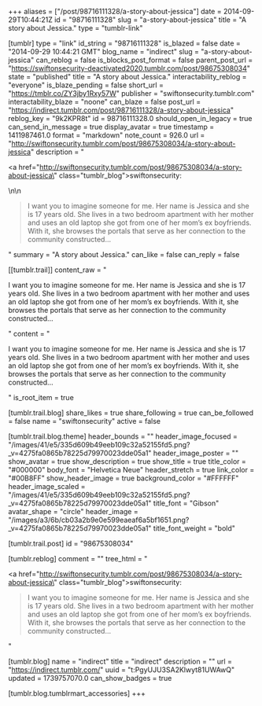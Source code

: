 +++
aliases = ["/post/98716111328/a-story-about-jessica"]
date = 2014-09-29T10:44:21Z
id = "98716111328"
slug = "a-story-about-jessica"
title = "A story about Jessica."
type = "tumblr-link"

[tumblr]
type = "link"
id_string = "98716111328"
is_blazed = false
date = "2014-09-29 10:44:21 GMT"
blog_name = "indirect"
slug = "a-story-about-jessica"
can_reblog = false
is_blocks_post_format = false
parent_post_url = "https://swiftonsecurity-deactivated2020.tumblr.com/post/98675308034"
state = "published"
title = "A story about Jessica."
interactability_reblog = "everyone"
is_blaze_pending = false
short_url = "https://tmblr.co/ZY3jby1Rxy57W"
publisher = "swiftonsecurity.tumblr.com"
interactability_blaze = "noone"
can_blaze = false
post_url = "https://indirect.tumblr.com/post/98716111328/a-story-about-jessica"
reblog_key = "9k2KPR8t"
id = 98716111328.0
should_open_in_legacy = true
can_send_in_message = true
display_avatar = true
timestamp = 1411987461.0
format = "markdown"
note_count = 926.0
url = "http://swiftonsecurity.tumblr.com/post/98675308034/a-story-about-jessica"
description = "<p><a href=\"http://swiftonsecurity.tumblr.com/post/98675308034/a-story-about-jessica\" class=\"tumblr_blog\">swiftonsecurity</a>:</p>\n\n<blockquote><p>I want you to imagine someone for me. Her name is Jessica and she is 17 years old. She lives in a two bedroom apartment with her mother and uses an old laptop she got from one of her mom’s ex boyfriends. With it, she browses the portals that serve as her connection to the community constructed&hellip;</p></blockquote>"
summary = "A story about Jessica."
can_like = false
can_reply = false

[[tumblr.trail]]
content_raw = "<p>I want you to imagine someone for me. Her name is Jessica and she is 17 years old. She lives in a two bedroom apartment with her mother and uses an old laptop she got from one of her mom’s ex boyfriends. With it, she browses the portals that serve as her connection to the community constructed…</p>"
content = "<p>I want you to imagine someone for me. Her name is Jessica and she is 17 years old. She lives in a two bedroom apartment with her mother and uses an old laptop she got from one of her mom&rsquo;s ex boyfriends. With it, she browses the portals that serve as her connection to the community constructed&hellip;</p>"
is_root_item = true

[tumblr.trail.blog]
share_likes = true
share_following = true
can_be_followed = false
name = "swiftonsecurity"
active = false

[tumblr.trail.blog.theme]
header_bounds = ""
header_image_focused = "/images/41/e5/335d609b49eeb109c32a52155fd5.png?_v=4275fa0865b78225d79970023dde05a1"
header_image_poster = ""
show_avatar = true
show_description = true
show_title = true
title_color = "#000000"
body_font = "Helvetica Neue"
header_stretch = true
link_color = "#00B8FF"
show_header_image = true
background_color = "#FFFFFF"
header_image_scaled = "/images/41/e5/335d609b49eeb109c32a52155fd5.png?_v=4275fa0865b78225d79970023dde05a1"
title_font = "Gibson"
avatar_shape = "circle"
header_image = "/images/a3/6b/cb03a2b9e0e599eaeaf6a5bf1651.png?_v=4275fa0865b78225d79970023dde05a1"
title_font_weight = "bold"

[tumblr.trail.post]
id = "98675308034"

[tumblr.reblog]
comment = ""
tree_html = "<p><a href=\"http://swiftonsecurity.tumblr.com/post/98675308034/a-story-about-jessica\" class=\"tumblr_blog\">swiftonsecurity</a>:</p><blockquote><p>I want you to imagine someone for me. Her name is Jessica and she is 17 years old. She lives in a two bedroom apartment with her mother and uses an old laptop she got from one of her mom’s ex boyfriends. With it, she browses the portals that serve as her connection to the community constructed…</p></blockquote>"

[tumblr.blog]
name = "indirect"
title = "indirect"
description = ""
url = "https://indirect.tumblr.com/"
uuid = "t:PgyUJU3SA2Klwyt81UWAwQ"
updated = 1739757070.0
can_show_badges = true

[tumblr.blog.tumblrmart_accessories]
+++
